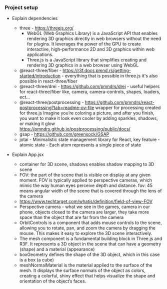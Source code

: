 ### Project setup

- Explain dependencies
 
  - three - https://threejs.org/
    - WebGL (Web Graphics Library) is a JavaScript API that enables rendering 3D graphics directly in web browsers without
    the need for plugins. It leverages the power of the GPU to create interactive, high-performance 2D and 3D graphics within web applications.
    - Three.js is a JavaScript library that simplifies creating and rendering 3D graphics in a web browser using WebGL 
  - @react-three/fiber - https://r3f.docs.pmnd.rs/getting-started/introduction - everything that is possible in three.js it's also
    possible in react-three/fiber
  - @react-three/drei - https://github.com/pmndrs/drei - useful helpers for react-three/fiber like, camera, camera-controls, shapes, loaders, ect...
  - @react-three/postprocessing - https://github.com/pmndrs/react-postprocessing?tab=readme-ov-file wrapper for processing created for three.js
    Imagine you’re coloring a picture, and after you finish, you want to make it look even cooler by adding sparkles, shadows, or making it glow
    https://pmndrs.github.io/postprocessing/public/docs/
  - gsap - https://github.com/greensock/GSAP
  - jotai - Minimalistic state management library for React, key feature - atomic state - Each atom represents a single piece of state
- Explain App.jsx
  - <Canvas shadows /> container for 3D scene, shadows enables shadow mapping to 3D scene
  - FOV: the part of the scene that is visible on display at any given moment.
    FOV is typically applied to perspective cameras, which mimic the way human eyes perceive depth and distance.
    fov: 45 means angular width of the scene that is covered through the lens of the camera
  - https://www.techtarget.com/whatis/definition/field-of-view-FOV
  - Perspective camera - what we see in the games, camera in our phone, objects closed to the camera are larger, they take more space
    than the object that are far from the camera
  - OrbitControls is a component that adds mouse controls to the scene, allowing you to rotate, pan, and zoom the camera by dragging the mouse.
    This makes it easy to explore the 3D scene interactively.
  - The mesh component is a fundamental building block in Three.js and R3F. It represents a 3D object in the scene that
    can have a geometry (shape) and a material (appearance)
  - boxGeometry defines the shape of the 3D object, which in this case is a box (a cube)
  - meshNormalMaterial is the material applied to the surface of the mesh. It displays the surface normals of the object as colors, 
    creating a colorful, shiny effect that helps visualize the shape and orientation of the object’s faces.